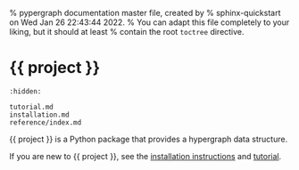 % pypergraph documentation master file, created by
% sphinx-quickstart on Wed Jan 26 22:43:44 2022.
% You can adapt this file completely to your liking, but it should at least
% contain the root `toctree` directive.

# {{ project }}

```{toctree}
:hidden:

tutorial.md
installation.md
reference/index.md

```

{{ project }} is a Python package that provides a hypergraph data structure.

If you are new to {{ project }}, see the [installation instructions][install]
and [tutorial].

[install]: installation.md
[tutorial]: tutorial.md